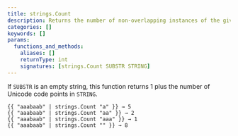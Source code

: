 ```yaml
---
title: strings.Count
description: Returns the number of non-overlapping instances of the given substring within the given string.
categories: []
keywords: []
params:
  functions_and_methods:
    aliases: []
    returnType: int
    signatures: [strings.Count SUBSTR STRING]
---
```


If `SUBSTR` is an empty string, this function returns 1 plus the number of Unicode code points in `STRING`.

```go-html-template
{{ "aaabaab" | strings.Count "a" }} → 5
{{ "aaabaab" | strings.Count "aa" }} → 2
{{ "aaabaab" | strings.Count "aaa" }} → 1
{{ "aaabaab" | strings.Count "" }} → 8
```
